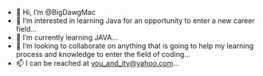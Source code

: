 - 👋 Hi, I’m @BigDawgMac
- 👀 I’m interested in learning Java for an opportunity to enter a new career field...
- 🌱 I’m currently learning JAVA...
- 💞️ I’m looking to collaborate on anything that is going to help my learning process and knowledge to enter the field of coding...
- 📫 I can be reached at you_and_ity@yahoo.com...

<!---
BigDawgMac/BigDawgMac is a ✨ special ✨ repository because its `README.md` (this file) appears on your GitHub profile.
You can click the Preview link to take a look at your changes.
--->
